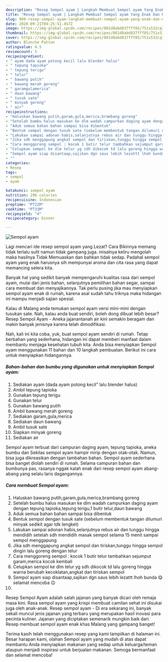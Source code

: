 ```yaml
---
description: "Resep Sempol ayam | Langkah Membuat Sempol ayam Yang Enak Dan Mudah"
title: "Resep Sempol ayam | Langkah Membuat Sempol ayam Yang Enak Dan Mudah"
slug: 989-resep-sempol-ayam-langkah-membuat-sempol-ayam-yang-enak-dan-mudah
date: 2020-09-21T04:25:51.457Z
image: https://img-global.cpcdn.com/recipes/081d8abd837fff85/751x532cq70/sempol-ayam-foto-resep-utama.jpg
thumbnail: https://img-global.cpcdn.com/recipes/081d8abd837fff85/751x532cq70/sempol-ayam-foto-resep-utama.jpg
cover: https://img-global.cpcdn.com/recipes/081d8abd837fff85/751x532cq70/sempol-ayam-foto-resep-utama.jpg
author: Blanche Patton
ratingvalue: 4.5
reviewcount: 5
recipeingredient:
- " ayam dada ayam potong kecil lalu blender halus"
- " tepung tapioka"
- " tepung terigu"
- " telur"
- " bawang putih"
- " bawang merah goreng"
- " garamgulamerica"
- " daun bawang"
- " tusuk sate"
- " minyak goreng"
- " air"
recipeinstructions:
- "Haluskan bawang putih,garam,gula,merica,brambang goreng"
- "Setelah bumbu halus masukan ke dlm wadah campurkan daging ayam dengan tepung tapioka,tepung terigu,1 butir telur,daun bawang"
- "Aduk semua bahan bahan sampai bisa dibentuk"
- "Bentuk sempol dengan tusuk sate (sebelum membentuk tangan dilumuri minyak sedikit agar tdk lengket)"
- "Lakukan sampai adonan habis,selanjutnya rebus air dan tunggu hingga mendidih setelah sdh mendidih masak sempol selama 15 menit sampai sempol menggapung"
- "Jika sdh menggapung angkat sempol dan tiriskan,tunggu hingga sempol dingin lalu goreng dengan telur"
- "Cara menggoreng sempol : kocok 1 butir telur tambahkan sejumput garam,merica kocok kembali"
- "Celupkan sempol ke dlm telur yg sdh dikocok td lalu goreng hingga warna berubah kecoklatan,angkat dan tiriskan sempol"
- "Sempol ayam siap disantaap,sajikan dgn saus lebih lezattt lhoh bunda 😋 selamat mencoba 😉"
- ""
categories:
- Resep
tags:
- sempol
- ayam

katakunci: sempol ayam 
nutrition: 296 calories
recipecuisine: Indonesian
preptime: "PT22M"
cooktime: "PT33M"
recipeyield: "4"
recipecategory: Dinner

---
```



![Sempol ayam](https://img-global.cpcdn.com/recipes/081d8abd837fff85/751x532cq70/sempol-ayam-foto-resep-utama.jpg)

Lagi mencari ide resep sempol ayam yang Lezat? Cara Bikinnya memang tidak terlalu sulit namun tidak gampang juga. misalnya keliru mengolah maka hasilnya Tidak Memuaskan dan bahkan tidak sedap. Padahal sempol ayam yang enak harusnya sih mempunyai aroma dan cita rasa yang dapat memancing selera kita.

Banyak hal yang sedikit banyak mempengaruhi kualitas rasa dari sempol ayam, mulai dari jenis bahan, selanjutnya pemilihan bahan segar, sampai cara membuat dan menyajikannya. Tak perlu pusing jika mau menyiapkan sempol ayam enak di rumah, karena asal sudah tahu triknya maka hidangan ini mampu menjadi sajian spesial.

Kalau di Malang anda temukan sempol ayam versi mini-mini dengan tusukan sate. Nah, kalau anda buat sendiri, boleh dong dibuat lebih besar? Resep Sempol Ayam - Aneka jajanantanah air kini semakin beragam dan makin banyak jenisnya karena telah dimodifikasi.


Nah, kali ini kita coba, yuk, buat sempol ayam sendiri di rumah. Tetap berbahan yang sederhana, hidangan ini dapat memberi manfaat dalam membantu menjaga kesehatan tubuh kita. Anda bisa menyiapkan Sempol ayam menggunakan 11 bahan dan 10 langkah pembuatan. Berikut ini cara untuk menyiapkan hidangannya.

<!--inarticleads1-->

##### Bahan-bahan dan bumbu yang digunakan untuk menyiapkan Sempol ayam:

1. Sediakan  ayam (dada ayam potong kecil&#34; lalu blender halus)
1. Ambil  tepung tapioka
1. Gunakan  tepung terigu
1. Gunakan  telur
1. Gunakan  bawang putih
1. Ambil  bawang merah goreng
1. Sediakan  garam,gula,merica
1. Sediakan  daun bawang
1. Ambil  tusuk sate
1. Siapkan  minyak goreng
1. Sediakan  air


Sempol ayam terbuat dari campuran daging ayam, tepung tapioka, aneka bumbu dan Sekilas sempol ayam hampir mirip dengan otak-otak. Namun, bisa juga dikreasikan dengan tambahan bahan. Sempol ayam sederhana bisa banget diolah sendiri di rumah. Selama campuran bahan dan bumbunya pas, rasanya nggak kalah enak dari resep sempol ayam abang-abang yang selalu laris dagangannya. 

<!--inarticleads2-->

##### Cara membuat Sempol ayam:

1. Haluskan bawang putih,garam,gula,merica,brambang goreng
1. Setelah bumbu halus masukan ke dlm wadah campurkan daging ayam dengan tepung tapioka,tepung terigu,1 butir telur,daun bawang
1. Aduk semua bahan bahan sampai bisa dibentuk
1. Bentuk sempol dengan tusuk sate (sebelum membentuk tangan dilumuri minyak sedikit agar tdk lengket)
1. Lakukan sampai adonan habis,selanjutnya rebus air dan tunggu hingga mendidih setelah sdh mendidih masak sempol selama 15 menit sampai sempol menggapung
1. Jika sdh menggapung angkat sempol dan tiriskan,tunggu hingga sempol dingin lalu goreng dengan telur
1. Cara menggoreng sempol : kocok 1 butir telur tambahkan sejumput garam,merica kocok kembali
1. Celupkan sempol ke dlm telur yg sdh dikocok td lalu goreng hingga warna berubah kecoklatan,angkat dan tiriskan sempol
1. Sempol ayam siap disantaap,sajikan dgn saus lebih lezattt lhoh bunda 😋 selamat mencoba 😉
1. 


Resep Sempol Ayam adalah salah jajanan yang banyak dicari oleh remaja masa kini. Rasa sempol ayam yang krispi membuat camilan sehat ini disukai juga oleh anak-anak. Resep sempol ayam - Di era sekarang ini, banyak sekali muncul jenis jajanan yang terbaru yang merupakan hasil inovasi para pecinta kuliner. Jajanan yang diciptakan semenarik mungkin baik dari. Resep membuat sempol ayam enak khas Malang yang gampang banget! 

Terima kasih telah menggunakan resep yang kami tampilkan di halaman ini. Besar harapan kami, olahan Sempol ayam yang mudah di atas dapat membantu Anda menyiapkan makanan yang sedap untuk keluarga/teman ataupun menjadi inspirasi untuk berjualan makanan. Semoga bermanfaat dan selamat mencoba!
